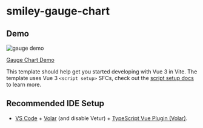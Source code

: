 # smiley-gauge-chart

## Demo
![gauge demo](https://github.com/Uhliber/smiley-gauge-chart/assets/75675306/a7792ff2-141f-4790-8d1d-57704f6b0f2c)

[Gauge Chart Demo](https://uhliber.github.io/smiley-gauge-chart/)

This template should help get you started developing with Vue 3 in Vite. The template uses Vue 3 `<script setup>` SFCs, check out the [script setup docs](https://v3.vuejs.org/api/sfc-script-setup.html#sfc-script-setup) to learn more.

## Recommended IDE Setup

- [VS Code](https://code.visualstudio.com/) + [Volar](https://marketplace.visualstudio.com/items?itemName=Vue.volar) (and disable Vetur) + [TypeScript Vue Plugin (Volar)](https://marketplace.visualstudio.com/items?itemName=Vue.vscode-typescript-vue-plugin).
